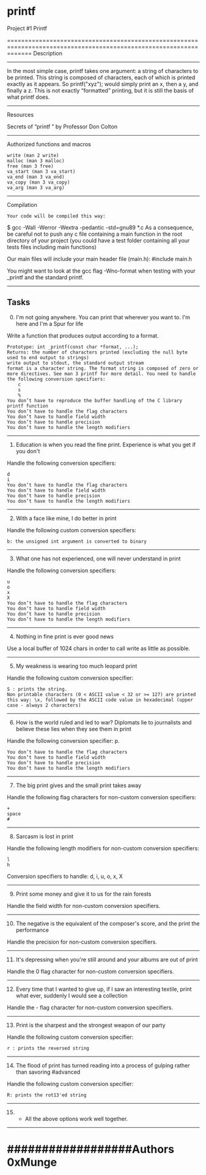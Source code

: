 # printf
Project #1 Printf

=================================================================================================================== 
Description

******************************
In the most simple case, printf takes one argument: a string of characters to be printed. This string is composed of characters, each of which is printed exactly as it appears. So printf("xyz"); would simply print an x, then a y, and finally a z. This is not exactly “formatted” printing, but it is still the basis of what printf does.

******************************
Resources

Secrets of “printf ” by Professor Don Colton


--------------------------------------------------------------------------------------------------------------------
Authorized functions and macros

    write (man 2 write)
    malloc (man 3 malloc)
    free (man 3 free)
    va_start (man 3 va_start)
    va_end (man 3 va_end)
    va_copy (man 3 va_copy)
    va_arg (man 3 va_arg)

--------------------------------------------------------------------------------------------------------------------
Compilation

    Your code will be compiled this way:
$ gcc -Wall -Werror -Wextra -pedantic -std=gnu89 *.c
As a consequence, be careful not to push any c file containing a main function in the root directory of your project (you could have a test folder containing all your tests files including main functions)

Our main files will include your main header file (main.h): #include main.h

You might want to look at the gcc flag -Wno-format when testing with your _printf and the standard printf.

--------------------------------------------------------------------------------------------------------------------
Tasks
--------------------------------------------------------------------------------------------------------------------
 0. I'm not going anywhere. You can print that wherever you want to. I'm here and I'm a Spur for life 

Write a function that produces output according to a format.


    Prototype: int _printf(const char *format, ...);
    Returns: the number of characters printed (excluding the null byte used to end output to strings)
    write output to stdout, the standard output stream
    format is a character string. The format string is composed of zero or more directives. See man 3 printf for more detail. You need to handle the following conversion specifiers:
        c
        s
        %
    You don’t have to reproduce the buffer handling of the C library printf function
    You don’t have to handle the flag characters
    You don’t have to handle field width
    You don’t have to handle precision
    You don’t have to handle the length modifiers
--------------------------------------------------------------------------------------------------------------------
1. Education is when you read the fine print. Experience is what you get if you don't 

Handle the following conversion specifiers:

    d
    i
    You don’t have to handle the flag characters
    You don’t have to handle field width
    You don’t have to handle precision
    You don’t have to handle the length modifiers
--------------------------------------------------------------------------------------------------------------------
2. With a face like mine, I do better in print 

Handle the following custom conversion specifiers:

    b: the unsigned int argument is converted to binary

--------------------------------------------------------------------------------------------------------------------

3. What one has not experienced, one will never understand in print 

Handle the following conversion specifiers:

    u
    o
    x
    X
    You don’t have to handle the flag characters
    You don’t have to handle field width
    You don’t have to handle precision
    You don’t have to handle the length modifiers

--------------------------------------------------------------------------------------------------------------------
4. Nothing in fine print is ever good news 

Use a local buffer of 1024 chars in order to call write as little as possible.

--------------------------------------------------------------------------------------------------------------------

5. My weakness is wearing too much leopard print 

Handle the following custom conversion specifier:

    S : prints the string.
    Non printable characters (0 < ASCII value < 32 or >= 127) are printed this way: \x, followed by the ASCII code value in hexadecimal (upper case - always 2 characters)

--------------------------------------------------------------------------------------------------------------------

6. How is the world ruled and led to war? Diplomats lie to journalists and believe these lies when they see them in print 

Handle the following conversion specifier: p.

    You don’t have to handle the flag characters
    You don’t have to handle field width
    You don’t have to handle precision
    You don’t have to handle the length modifiers

--------------------------------------------------------------------------------------------------------------------

7. The big print gives and the small print takes away 

Handle the following flag characters for non-custom conversion specifiers:

    +
    space
    #

--------------------------------------------------------------------------------------------------------------------

8. Sarcasm is lost in print 

Handle the following length modifiers for non-custom conversion specifiers:

    l
    h

Conversion specifiers to handle: d, i, u, o, x, X

--------------------------------------------------------------------------------------------------------------------

9. Print some money and give it to us for the rain forests 


Handle the field width for non-custom conversion specifiers.

--------------------------------------------------------------------------------------------------------------------

10. The negative is the equivalent of the composer's score, and the print the performance 

Handle the precision for non-custom conversion specifiers.

--------------------------------------------------------------------------------------------------------------------

11. It's depressing when you're still around and your albums are out of print 

Handle the 0 flag character for non-custom conversion specifiers.

--------------------------------------------------------------------------------------------------------------------

12. Every time that I wanted to give up, if I saw an interesting textile, print what ever, suddenly I would see a collection 

Handle the - flag character for non-custom conversion specifiers.

--------------------------------------------------------------------------------------------------------------------

13. Print is the sharpest and the strongest weapon of our party 

Handle the following custom conversion specifier:

    r : prints the reversed string

--------------------------------------------------------------------------------------------------------------------


14. The flood of print has turned reading into a process of gulping rather than savoring
#advanced

Handle the following custom conversion specifier:

    R: prints the rot13'ed string

--------------------------------------------------------------------------------------------------------------------

15. * All the above options work well together.

--------------------------------------------------------------------------------------------------------------------

##################Authors
0xMunge
====================================================================================================================



